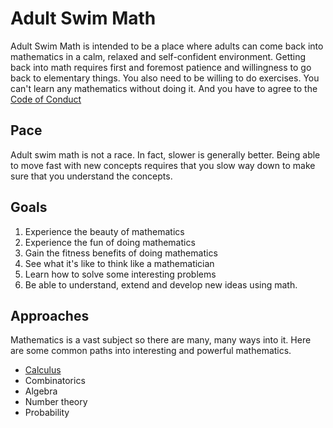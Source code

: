 # Adult Swim Math
Adult Swim Math is intended to be a place where adults can come back into mathematics in a calm, relaxed and self-confident environment.
Getting back into math requires first and foremost patience and willingness to go back to elementary things. 
You also need to be willing to do exercises.  You can't learn any mathematics without doing it. 
And you have to agree to the [Code of Conduct]()

## Pace
Adult swim math is not a race. 
In fact, slower is generally better. Being able to move fast with new concepts requires that you slow way down to make sure that you understand the concepts.

## Goals

 1. Experience the beauty of mathematics
 2. Experience the fun of doing mathematics
 3. Gain the fitness benefits of doing mathematics
 4. See what it's like to think like a mathematician
 5. Learn how to solve some interesting problems
 6. Be able to understand, extend and develop new ideas using math.

## Approaches
Mathematics is a vast subject so there are many, many ways into it. Here are some common paths into interesting and powerful mathematics.

 * [Calculus](https://github.com/psteitz/invitation/tree/main/calculus)
 * Combinatorics
 * Algebra
 * Number theory
 * Probability
   
